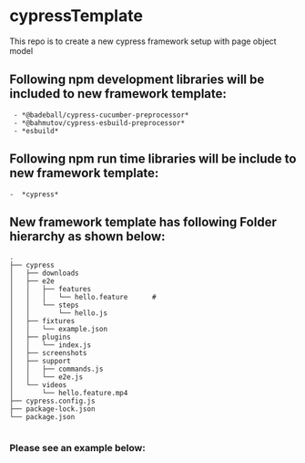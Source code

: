 # cypressTemplate
This repo is to create a new cypress framework setup with page object model

## Following npm **development libraries** will be included to new framework template:

```
 - *@badeball/cypress-cucumber-preprocessor*
 - *@bahmutov/cypress-esbuild-preprocessor*
 - *esbuild*

```

## Following npm **run time libraries** will be include to new framework template:
```
-  *cypress*

```
 
## New framework template has following Folder hierarchy as shown below:
```
.
├── cypress
│   ├── downloads
│   ├── e2e
│   │   ├── features
│   │   │   └── hello.feature      #
│   │   └── steps
│   │       └── hello.js
│   ├── fixtures
│   │   └── example.json
│   ├── plugins
│   │   └── index.js
│   ├── screenshots
│   ├── support
│   │   ├── commands.js
│   │   └── e2e.js
│   └── videos
│       └── hello.feature.mp4
├── cypress.config.js
├── package-lock.json
└── package.json


```
 

### Please see an example below:

